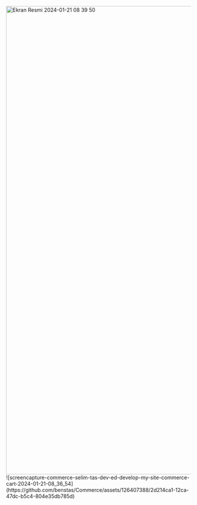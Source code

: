<img width="1276" alt="Ekran Resmi 2024-01-21 08 39 50" src="https://github.com/benstas/Commerce/assets/126407388/d0d3e11a-2add-40a7-918b-d878720f822b">
![screencapture-commerce-selim-tas-dev-ed-develop-my-site-commerce-cart-2024-01-21-08_36_54](https://github.com/benstas/Commerce/assets/126407388/2d214ca1-12ca-47dc-b5c4-804e35db785d)

